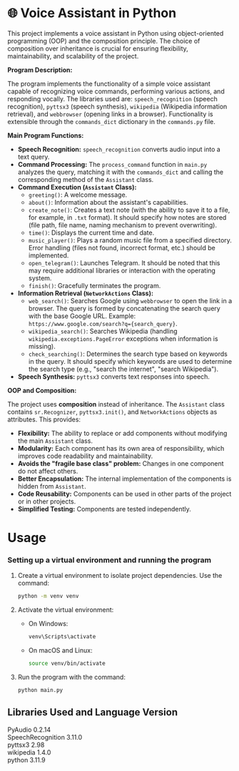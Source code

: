 # 🌐 Voice Assistant in Python

This project implements a voice assistant in Python using object-oriented programming (OOP) and the composition principle.  The choice of composition over inheritance is crucial for ensuring flexibility, maintainability, and scalability of the project.

**Program Description:**

The program implements the functionality of a simple voice assistant capable of recognizing voice commands, performing various actions, and responding vocally.  The libraries used are: `speech_recognition` (speech recognition), `pyttsx3` (speech synthesis), `wikipedia` (Wikipedia information retrieval), and `webbrowser` (opening links in a browser).  Functionality is extensible through the `commands_dict` dictionary in the `commands.py` file.

**Main Program Functions:**

* **Speech Recognition:** `speech_recognition` converts audio input into a text query.
* **Command Processing:** The `process_command` function in `main.py` analyzes the query, matching it with the `commands_dict` and calling the corresponding method of the `Assistant` class.
* **Command Execution (`Assistant` Class):**
    * `greeting()`: A welcome message.
    * `about()`: Information about the assistant's capabilities.
    * `create_note()`: Creates a text note (with the ability to save it to a file, for example, in `.txt` format).  It should specify how notes are stored (file path, file name, naming mechanism to prevent overwriting).
    * `time()`: Displays the current time and date.
    * `music_player()`: Plays a random music file from a specified directory.  Error handling (files not found, incorrect format, etc.) should be implemented.
    * `open_telegram()`: Launches Telegram.  It should be noted that this may require additional libraries or interaction with the operating system.
    * `finish()`: Gracefully terminates the program.
* **Information Retrieval (`NetworkActions` Class):**
    * `web_search()`: Searches Google using `webbrowser` to open the link in a browser. The query is formed by concatenating the search query with the base Google URL. Example: `https://www.google.com/search?q={search_query}`.
    * `wikipedia_search()`: Searches Wikipedia (handling `wikipedia.exceptions.PageError` exceptions when information is missing).
    * `check_searching()`: Determines the search type based on keywords in the query.  It should specify which keywords are used to determine the search type (e.g., "search the internet", "search Wikipedia").
* **Speech Synthesis:** `pyttsx3` converts text responses into speech.


**OOP and Composition:**

The project uses **composition** instead of inheritance. The `Assistant` class contains `sr.Recognizer`, `pyttsx3.init()`, and `NetworkActions` objects as attributes. This provides:

* **Flexibility:** The ability to replace or add components without modifying the main `Assistant` class.
* **Modularity:** Each component has its own area of responsibility, which improves code readability and maintainability.
* **Avoids the "fragile base class" problem:** Changes in one component do not affect others.
* **Better Encapsulation:** The internal implementation of the components is hidden from `Assistant`.
* **Code Reusability:** Components can be used in other parts of the project or in other projects.
* **Simplified Testing:** Components are tested independently.

# Usage
### Setting up a virtual environment and running the program

1. Create a virtual environment to isolate project dependencies.
   Use the command:
   ```bash
   python -m venv venv
   ```

2. Activate the virtual environment:
   - On Windows:
     ```bash
     venv\Scripts\activate
     ```
   - On macOS and Linux:
     ```bash
     source venv/bin/activate
     ```

3. Run the program with the command:
   ```bash
   python main.py
   ```

## Libraries Used and Language Version
PyAudio 0.2.14  <br />
SpeechRecognition 3.11.0  <br />
pyttsx3 2.98  <br />
wikipedia 1.4.0  <br />
python 3.11.9  <br />
